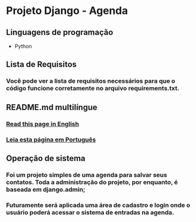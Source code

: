 # Projeto Django - Agenda
## Linguagens de programação

- Python

## Lista de Requisitos
### Você pode ver a lista de requisitos necessários para que o código funcione corretamente no arquivo requirements.txt.

## README.md multilíngue
### [Read this page in English](link)
### [Leia esta página em Português](link)

## Operação de sistema
### Foi um projeto simples de uma agenda para salvar seus contatos. Toda a administração do projeto, por enquanto, é baseada em django.admin;

### Futuramente será aplicada uma área de cadastro e login onde o usuário poderá acessar o sistema de entradas na agenda.